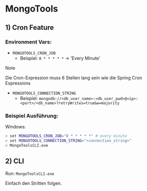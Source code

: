 # MongoTools

## 1) Cron Feature

### Environment Vars:
- `MONGOTOOLS_CRON_JOB`
  - Beispiel: `0 * * * * *` -> 'Every Minute'
    
> [!NOTE]
> Die Cron-Expression muss 6 Stellen lang sein wie die Spring Cron Expressions

- `MONGOTOOLS_CONNECTION_STRING`
  - Beispiel: `mongodb://<db_user_name>:<db_user_pwd>@<ip>:<port>/<db_name>?retryWrites=true&w=majority`

### Beispiel Ausführung:
Windows:
```bash
> set MONGOTOOLS_CRON_JOB="0 * * * * *" # every minute
> set MONGOTOOLS_CONNECTION_STRING="<connection_string>"
> MongoToolsCLI.exe
```

## 2) CLI
Run:
`MongoToolsCLI.exe`

Einfach den Stritten folgen.

